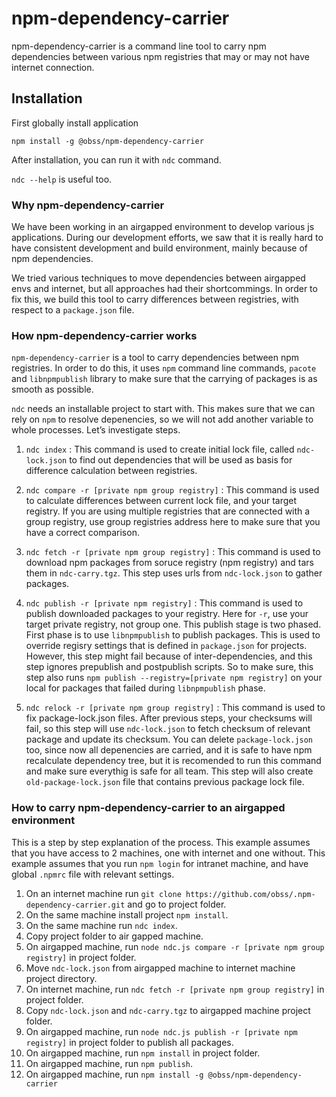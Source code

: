 # npm-dependency-carrier

npm-dependency-carrier is a command line tool to carry npm dependencies between various npm registries that may or may not have internet connection.

## Installation
First globally install application

`npm install -g @obss/npm-dependency-carrier`

After installation, you can run it with `ndc` command.

`ndc --help` is useful too.

### Why npm-dependency-carrier

We have been working in an airgapped environment to develop various js applications. During our development efforts, we saw that it is really hard to have consistent development and build environment, mainly because of npm dependencies.

We tried various techniques to move dependencies between airgapped envs and internet, but all approaches had their shortcommings. In order to fix this, we build this tool to carry differences between registries, with respect to a `package.json` file.

### How npm-dependency-carrier works

`npm-dependency-carrier` is a tool to carry dependencies between npm registries. In order to do this, it uses `npm` command line commands, `pacote` and `libnpmpublish` library to make sure that the carrying of packages is as smooth as possible.

`ndc` needs an installable project to start with. This makes sure that we can rely on `npm` to resolve depenencies, so we will not add another variable to whole processes. Let’s investigate steps.

1. `ndc index` :
This command is used to create initial lock file, called `ndc-lock.json` to find out dependencies that will be used as basis for difference calculation between registries. 

2. `ndc compare -r [private npm group registry]` :
This command is used to calculate differences between current lock file, and your target registry. If you are using multiple registries that are connected with a group registry, use group registries address here to make sure that you have a correct comparison.

3. `ndc fetch -r [private npm group registry]` : This command is used to download npm packages from soruce registry (npm registry) and tars them in `ndc-carry.tgz`. This step uses urls from `ndc-lock.json` to gather packages.

4. `ndc publish -r [private npm registry]` : This command is used to publish downloaded packages to your registry. Here for `-r`, use your target private registry, not group one. This publish stage is two phased. First phase is to use `libnpmpublish` to publish packages. This is used to override regisry settings that is defined in `package.json` for projects. However, this step might fail because of inter-dependencies, and this step ignores prepublish and postpublish scripts. So to make sure, this step also runs `npm publish --registry=[private npm registry]` on your local for packages that failed during `libnpmpublish` phase.

5. `ndc relock -r [private npm group registry]` : This command is used to fix package-lock.json files. After previous steps, your checksums will fail, so this step will use `ndc-lock.json` to fetch checksum of relevant package and update its checksum. You can delete `package-lock.json` too, since now all depenencies are carried, and it is safe to have npm recalculate dependency tree, but it is recomended to run this command and make sure everythig is safe for all team. This step will also create `old-package-lock.json` file that contains previous package lock file.

### How to carry npm-dependency-carrier to an airgapped environment

This is a step by step explanation of the process. This example assumes that you have access to 2 machines, one with internet and one without. This example assumes that you run `npm login` for intranet machine, and have global `.npmrc` file with relevant settings.

1. On an internet machine run `git clone https://github.com/obss/.npm-dependency-carrier.git` and go to project folder.
2. On the same machine install project `npm install`.
3. On the same machine run `ndc index`.
4. Copy project folder to air gapped machine.
5. On airgapped machine, run `node ndc.js compare -r [private npm group registry]` in project folder.
6. Move `ndc-lock.json` from airgapped machine to internet machine project directory.
7. On internet machine, run `ndc fetch -r [private npm group registry]` in project folder.
8. Copy `ndc-lock.json` and `ndc-carry.tgz` to airgapped machine project folder.
9. On airgapped machine, run `node ndc.js publish -r [private npm registry]` in project folder to publish all packages.
10. On airgapped machine, run `npm install` in project folder.
11. On airgapped machine, run `npm publish`.
12. On airgapped machine, run `npm install -g @obss/npm-dependency-carrier`



